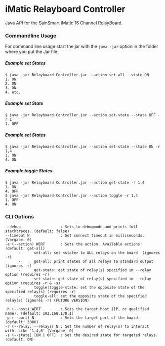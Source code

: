 # iMatic Relayboard Controller
Java API for the SainSmart iMatic 16 Channel RelayBoard.

### Commandline Usage
For command line usage start the jar with the `java -jar` option in the folder where you put the Jar file.


##### Example set States
```
$ java -jar Relayboard-Controller.jar --action set-all --state ON
1. ON
2. ON
3. ON
4. etc.  
```
##### Example set State
```
$ java -jar Relayboard-Controller.jar --action set-state --state OFF -r 1
1. OFF  
```
##### Example set States
```
$ java -jar Relayboard-Controller.jar --action set-state --state ON -r 1,4
1. ON  
4. ON
```
##### Example toggle States
```
$ java -jar Relayboard-Controller.jar --action get-state -r 1,4
1. ON  
4. OFF
$ java -jar Relayboard-Controller.jar --action toggle -r 1,4
1. OFF  
4. ON
```

### CLI Options

    --debug                  : Sets to debugmode and prints full stacktraces. (default: false)
    --timeout N              : Set connect timeout in milliseconds. (Vorgabe: 0)
    -a (--action) WERT       : Sets the action. Available actions: (default: get-all)
          -      set-all: set <state> to ALL relays on the board  (ignores -r)
          -      get-all: print states of all relays to standard output (ignores -r)
          -      get-state: get state of relay(s) specified in --relay option (requires -r)
          -      set-state: get state of relay(s) specified in --relay option (requires -r & -s)
          -      toggle|toggle-state: set the opposite state of the specified relay(s) (requires -r)
          -      toggle-all: set the opposite state of the specified relay(s) (ignores -r) (FUTURE VERSION)
                            
    -h (--host) WERT         : Sets the target host (IP, or qualified name). (default: 192.168.178.1)
    -p (--port) N            : Sets the target port of the board. (default: 3000)
    -r (--relay, --relays) N : Set the number of relay(s) to interact with. Like '1,4,6' (Vorgabe: 0)                        
    -s (--state) [ON | OFF]  : Set the desired state for targeted relays. (default: ON)
